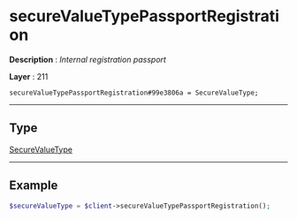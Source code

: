 # secureValueTypePassportRegistration

**Description** : *Internal registration passport*

**Layer** : 211

```tl
secureValueTypePassportRegistration#99e3806a = SecureValueType;
```

---

## Type

[SecureValueType](type/SecureValueType)

---

## Example

```php
$secureValueType = $client->secureValueTypePassportRegistration();
```